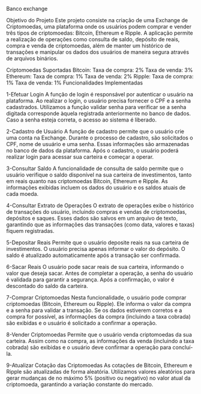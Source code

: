 Banco exchange


Objetivo do Projeto Este projeto consiste na criação de uma Exchange de Criptomoedas, uma plataforma onde os usuários podem comprar e vender três tipos de criptomoedas: Bitcoin, Ethereum e Ripple. A aplicação permite a realização de operações como consulta de saldo, depósito de reais, compra e venda de criptomoedas, além de manter um histórico de transações e manipular os dados dos usuários de maneira segura através de arquivos binários. 

Criptomoedas Suportadas Bitcoin: Taxa de compra: 2% Taxa de venda: 3% Ethereum: Taxa de compra: 1% Taxa de venda: 2% Ripple: Taxa de compra: 1% Taxa de venda: 1% Funcionalidades Implementadas

1-Efetuar Login A função de login é responsável por autenticar o usuário na plataforma. Ao realizar o login, o usuário precisa fornecer o CPF e a senha cadastrados. Utilizamos a função validar senha para verificar se a senha digitada corresponde àquela registrada anteriormente no banco de dados. Caso a senha esteja correta, o acesso ao sistema é liberado.

2-Cadastro de Usuário A função de cadastro permite que o usuário crie uma conta na Exchange. Durante o processo de cadastro, são solicitados o CPF, nome de usuário e uma senha. Essas informações são armazenadas no banco de dados da plataforma. Após o cadastro, o usuário poderá realizar login para acessar sua carteira e começar a operar.

3-Consultar Saldo A funcionalidade de consulta de saldo permite que o usuário verifique o saldo disponível na sua carteira de investimentos, tanto em reais quanto nas criptomoedas Bitcoin, Ethereum e Ripple. As informações exibidas incluem os dados do usuário e os saldos atuais de cada moeda.

4-Consultar Extrato de Operações O extrato de operações exibe o histórico de transações do usuário, incluindo compras e vendas de criptomoedas, depósitos e saques. Esses dados são salvos em um arquivo de texto, garantindo que as informações das transações (como data, valores e taxas) fiquem registradas.

5-Depositar Reais Permite que o usuário deposite reais na sua carteira de investimentos. O usuário precisa apenas informar o valor do depósito. O saldo é atualizado automaticamente após a transação ser confirmada.

6-Sacar Reais O usuário pode sacar reais de sua carteira, informando o valor que deseja sacar. Antes de completar a operação, a senha do usuário é validada para garantir a segurança. Após a confirmação, o valor é descontado do saldo da carteira.

7-Comprar Criptomoedas Nesta funcionalidade, o usuário pode comprar criptomoedas (Bitcoin, Ethereum ou Ripple). Ele informa o valor da compra e a senha para validar a transação. Se os dados estiverem corretos e a compra for possível, as informações da compra (incluindo a taxa cobrada) são exibidas e o usuário é solicitado a confirmar a operação.

8-Vender Criptomoedas Permite que o usuário venda criptomoedas da sua carteira. Assim como na compra, as informações da venda (incluindo a taxa cobrada) são exibidas e o usuário deve confirmar a operação para concluí-la.

9-Atualizar Cotação das Criptomoedas As cotações de Bitcoin, Ethereum e Ripple são atualizadas de forma aleatória. Utilizamos valores aleatórios para gerar mudanças de no máximo 5% (positivo ou negativo) no valor atual da criptomoeda, garantindo a variação constante do mercado.
